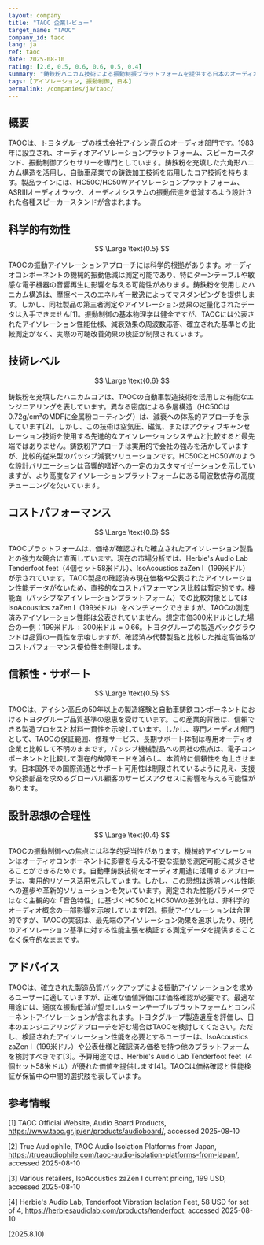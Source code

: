 ```yaml
---
layout: company
title: "TAOC 企業レビュー"
target_name: "TAOC"
company_id: taoc
lang: ja
ref: taoc
date: 2025-08-10
rating: [2.6, 0.5, 0.6, 0.6, 0.5, 0.4]
summary: "鋳鉄粉ハニカム技術による振動制振プラットフォームを提供する日本のオーディオアイソレーション専門企業。高級アイソレーション製品に対する手頃な代替選択肢として位置づけられています。"
tags: [アイソレーション, 振動制御, 日本]
permalink: /companies/ja/taoc/
---
```


## 概要

TAOCは、トヨタグループの株式会社アイシン高丘のオーディオ部門です。1983年に設立され、オーディオアイソレーションプラットフォーム、スピーカースタンド、振動制御アクセサリーを専門としています。鋳鉄粉を充填した六角形ハニカム構造を活用し、自動車産業での鋳鉄加工技術を応用したコア技術を持ちます。製品ラインには、HC50C/HC50Wアイソレーションプラットフォーム、ASRIIIオーディオラック、オーディオシステムの振動伝達を低減するよう設計された各種スピーカースタンドが含まれます。

## 科学的有効性

$$ \Large \text{0.5} $$

TAOCの振動アイソレーションアプローチには科学的根拠があります。オーディオコンポーネントの機械的振動低減は測定可能であり、特にターンテーブルや敏感な電子機器の音響再生に影響を与える可能性があります。鋳鉄粉を使用したハニカム構造は、摩擦ベースのエネルギー散逸によってマスダンピングを提供します。しかし、同社製品の第三者測定やアイソレーション効果の定量化されたデータは入手できません[1]。振動制御の基本物理学は健全ですが、TAOCには公表されたアイソレーション性能仕様、減衰効果の周波数応答、確立された基準との比較測定がなく、実際の可聴改善効果の検証が制限されています。

## 技術レベル

$$ \Large \text{0.6} $$

鋳鉄粉を充填したハニカムコアは、TAOCの自動車製造技術を活用した有能なエンジニアリングを表しています。異なる密度による多層構造（HC50Cは0.72g/cm³のMDFに金属粉コーティング）は、減衰への体系的アプローチを示しています[2]。しかし、この技術は空気圧、磁気、またはアクティブキャンセレーション技術を使用する先進的なアイソレーションシステムと比較すると最先端ではありません。鋳鉄粉アプローチは実用的で会社の強みを活かしていますが、比較的従来型のパッシブ減衰ソリューションです。HC50CとHC50Wのような設計バリエーションは音響的嗜好への一定のカスタマイゼーションを示していますが、より高度なアイソレーションプラットフォームにある周波数依存の高度チューニングを欠いています。

## コストパフォーマンス

$$ \Large \text{0.6} $$

TAOCプラットフォームは、価格が確認された確立されたアイソレーション製品との強力な競合に直面しています。現在の市場分析では、Herbie's Audio Lab Tenderfoot feet（4個セット58米ドル）、IsoAcoustics zaZen I（199米ドル）が示されています。TAOC製品の確認済み現在価格や公表されたアイソレーション性能データがないため、直接的なコストパフォーマンス比較は暫定的です。機能面（パッシブなアイソレーションプラットフォーム）での比較対象としてはIsoAcoustics zaZen I（199米ドル）をベンチマークできますが、TAOCの測定済みアイソレーション性能は公表されていません。想定市価300米ドルとした場合の一例：199米ドル ÷ 300米ドル = 0.66。トヨタグループの製造バックグラウンドは品質の一貫性を示唆しますが、確認済み代替製品と比較した推定高価格がコストパフォーマンス優位性を制限します。

## 信頼性・サポート

$$ \Large \text{0.5} $$

TAOCは、アイシン高丘の50年以上の製造経験と自動車鋳鉄コンポーネントにおけるトヨタグループ品質基準の恩恵を受けています。この産業的背景は、信頼できる製造プロセスと材料一貫性を示唆しています。しかし、専門オーディオ部門として、TAOCの保証範囲、修理サービス、長期サポート体制は専用オーディオ企業と比較して不明のままです。パッシブ機械製品への同社の焦点は、電子コンポーネントと比較して潜在的故障モードを減らし、本質的に信頼性を向上させます。日本国外での国際流通とサポート可用性は制限されているように見え、支援や交換部品を求めるグローバル顧客のサービスアクセスに影響を与える可能性があります。

## 設計思想の合理性

$$ \Large \text{0.4} $$

TAOCの振動制御への焦点には科学的妥当性があります。機械的アイソレーションはオーディオコンポーネントに影響を与える不要な振動を測定可能に減少させることができるためです。自動車鋳鉄技術をオーディオ用途に活用するアプローチは、実用的リソース活用を示しています。しかし、この思想は透明レベル性能への進歩や革新的ソリューションを欠いています。測定された性能パラメータではなく主観的な「音色特性」に基づくHC50CとHC50Wの差別化は、非科学的オーディオ概念の一部影響を示唆しています[2]。振動アイソレーションは合理的ですが、TAOCの実装は、最先端のアイソレーション効果を追求したり、現代のアイソレーション基準に対する性能主張を検証する測定データを提供することなく保守的なままです。

## アドバイス

TAOCは、確立された製造品質バックアップによる振動アイソレーションを求めるユーザーに適していますが、正確な価値評価には価格確認が必要です。最適な用途には、適度な振動低減が望ましいターンテーブルプラットフォームとコンポーネントアイソレーションが含まれます。トヨタグループ製造遺産を評価し、日本のエンジニアリングアプローチを好む場合はTAOCを検討してください。ただし、検証されたアイソレーション性能を必要とするユーザーは、IsoAcoustics zaZen I（199米ドル）や公表仕様と確認済み価格を持つ他のプラットフォームを検討すべきです[3]。予算用途では、Herbie's Audio Lab Tenderfoot feet（4個セット58米ドル）が優れた価値を提供します[4]。TAOCは価格確認と性能検証が保留中の中間的選択肢を表しています。

## 参考情報

[1] TAOC Official Website, Audio Board Products, https://www.taoc.gr.jp/en/products/audioboard/, accessed 2025-08-10

[2] True Audiophile, TAOC Audio Isolation Platforms from Japan, https://trueaudiophile.com/taoc-audio-isolation-platforms-from-japan/, accessed 2025-08-10

[3] Various retailers, IsoAcoustics zaZen I current pricing, 199 USD, accessed 2025-08-10

[4] Herbie's Audio Lab, Tenderfoot Vibration Isolation Feet, 58 USD for set of 4, https://herbiesaudiolab.com/products/tenderfoot, accessed 2025-08-10

(2025.8.10)
